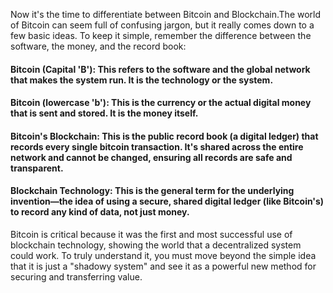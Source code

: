 Now it's the time to differentiate between Bitcoin and Blockchain.The world of Bitcoin can seem full of confusing jargon, but it really comes down to a few basic ideas. To keep it simple, remember the difference between the software, the money, and the record book:

#### Bitcoin (Capital 'B'): This refers to the software and the global network that makes the system run. It is the technology or the system.

#### Bitcoin (lowercase 'b'): This is the currency or the actual digital money that is sent and stored. It is the money itself.

#### Bitcoin's Blockchain: This is the public record book (a digital ledger) that records every single bitcoin transaction. It's shared across the entire network and cannot be changed, ensuring all records are safe and transparent.

#### Blockchain Technology: This is the general term for the underlying invention—the idea of using a secure, shared digital ledger (like Bitcoin's) to record any kind of data, not just money.

Bitcoin is critical because it was the first and most successful use of blockchain technology, showing the world that a decentralized system could work. To truly understand it, you must move beyond the simple idea that it is just a "shadowy system" and see it as a powerful new method for securing and transferring value.
